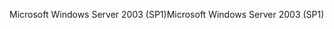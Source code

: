 <span data-ttu-id="3c178-101">Microsoft Windows Server 2003 (SP1)</span><span class="sxs-lookup"><span data-stu-id="3c178-101">Microsoft Windows Server 2003 (SP1)</span></span>